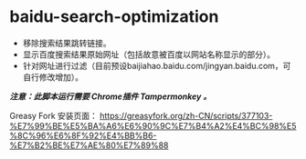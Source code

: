 # baidu-search-optimization

- 移除搜索结果跳转链接。
- 显示百度搜索结果原始网址（包括故意被百度以网站名称显示的部分）。
- 针对网址进行过滤（目前预设baijiahao.baidu.com/jingyan.baidu.com，可自行修改增加）。

***注意：此脚本运行需要 Chrome插件 Tampermonkey 。***

Greasy Fork 安装页面： https://greasyfork.org/zh-CN/scripts/377103-%E7%99%BE%E5%BA%A6%E6%90%9C%E7%B4%A2%E4%BC%98%E5%8C%96%E6%8F%92%E4%BB%B6-%E7%B2%BE%E7%AE%80%E7%89%88
